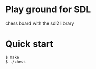 # Play ground for SDL
chess board with the sdl2 library

# Quick start
```console
$ make
$ ./chess
```
